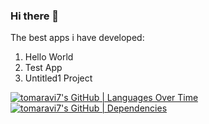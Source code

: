 ### Hi there 👋
The best apps i have developed:
1. Hello World
2. Test App
3. Untitled1 Project
<!--
**tomaravi7/tomaravi7** is a ✨ _special_ ✨ repository because its `README.md` (this file) appears on your GitHub profile.

Here are some ideas to get you started:

- 🔭 I’m currently working on ...
- 🌱 I’m currently learning ...
- 👯 I’m looking to collaborate on ...
- 🤔 I’m looking for help with ...
- 💬 Ask me about ...
- 📫 How to reach me: ...
- 😄 Pronouns: ...
- ⚡ Fun fact: ...
-->

[![tomaravi7's GitHub | Languages Over Time](https://stats.quine.sh/tomaravi7/languages-over-time?theme=light)](https://quine.sh?utm_source=widgets&utm_campaign=tomaravi7)
[![tomaravi7's GitHub | Dependencies](https://stats.quine.sh/tomaravi7/dependencies?theme=dark)](https://quine.sh?utm_source=widgets&utm_campaign=tomaravi7)
